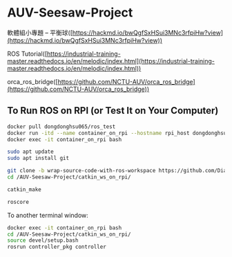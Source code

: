# AUV-Seesaw-Project

軟體組小專題 – 平衡球([https://hackmd.io/bwQgfSxHSui3MNc3rfpiHw?view](https://hackmd.io/bwQgfSxHSui3MNc3rfpiHw?view))

ROS Tutorial([https://industrial-training-master.readthedocs.io/en/melodic/index.html](https://industrial-training-master.readthedocs.io/en/melodic/index.html))

orca_ros_bridge([https://github.com/NCTU-AUV/orca_ros_bridge](https://github.com/NCTU-AUV/orca_ros_bridge))

## To Run ROS on RPI (or Test It on Your Computer)

```bash
docker pull dongdonghsu065/ros_test
docker run -itd --name container_on_rpi --hostname rpi_host dongdonghsu065/ros_test
docker exec -it container_on_rpi bash

sudo apt update
sudo apt install git

git clone -b wrap-source-code-with-ros-workspace https://github.com/DianYueGuo/AUV-Seesaw-Project.git
cd /AUV-Seesaw-Project/catkin_ws_on_rpi/

catkin_make

roscore
```

To another terminal window:

```bash
docker exec -it container_on_rpi bash
cd /AUV-Seesaw-Project/catkin_ws_on_rpi/
source devel/setup.bash
rosrun controller_pkg controller
```
